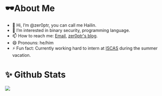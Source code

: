 # 🕶About Me
- 👋 Hi, I’m @zer0ptr, you can call me Hailin.
- 👀 I’m interested in binary security, programming language.
- 📫 How to reach me: [Email](mailto:iszhenghailin@gmail.com), [zer0ptr's blog](https://zer0ptr.github.io/).
- 😄 Pronouns: he/him
- ⚡ Fun fact: Currently working hard to intern at [ISCAS](https://is.cas.cn/) during the summer vacation.

# ✨ Github Stats
![](https://github-readme-stats.vercel.app/api?username=zer0ptr&show_icons=true)
